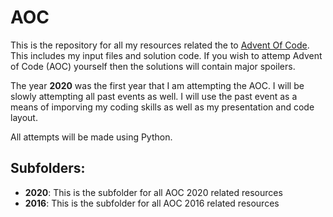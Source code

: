 # AOC

This is the repository for all my resources related the to [Advent Of Code](http://adventofcode.com/). This includes my input files and solution code.
If you wish to attemp Advent of Code (AOC) yourself then the solutions will contain major spoilers.

The year **2020** was the first year that I am attempting the AOC. I will be slowly attempting all past events as well. 
I will use the past event as a means of imporving my coding skills as well as my presentation and code layout.

All attempts will be made using Python.

## Subfolders:
- **2020**: This is the subfolder for all AOC 2020 related resources
- **2016**: This is the subfolder for all AOC 2016 related resources
